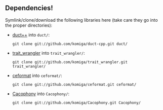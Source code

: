 
## Dependencies!

Symlink/clone/download the following libraries here (take care they go into
the proper directories):

* [duct++](https://github.com/komiga/duct-cpp) into `duct/`:

  `git clone git://github.com/komiga/duct-cpp.git duct/`

* [trait_wrangler](https://github.com/komiga/trait_wrangler) into `trait_wrangler/`:

  `git clone git://github.com/komiga/trait_wrangler.git trait_wrangler/`

* [ceformat](https://github.com/komiga/ceformat) into `ceformat/`:

  `git clone git://github.com/komiga/ceformat.git ceformat/`

* [Cacophony](https://github.com/komiga/Cacophony) into `Cacophony/`:

  `git clone git://github.com/komiga/Cacophony.git Cacophony/`
